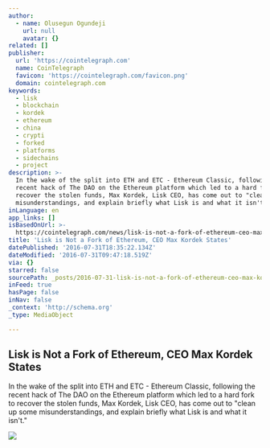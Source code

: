 ```yaml
---
author:
  - name: Olusegun Ogundeji
    url: null
    avatar: {}
related: []
publisher:
  url: 'https://cointelegraph.com'
  name: CoinTelegraph
  favicon: 'https://cointelegraph.com/favicon.png'
  domain: cointelegraph.com
keywords:
  - lisk
  - blockchain
  - kordek
  - ethereum
  - china
  - crypti
  - forked
  - platforms
  - sidechains
  - project
description: >-
  In the wake of the split into ETH and ETC - Ethereum Classic, following the
  recent hack of The DAO on the Ethereum platform which led to a hard fork to
  recover the stolen funds, Max Kordek, Lisk CEO, has come out to "clean up some
  misunderstandings, and explain briefly what Lisk is and what it isn't."
inLanguage: en
app_links: []
isBasedOnUrl: >-
  https://cointelegraph.com/news/lisk-is-not-a-fork-of-ethereum-ceo-max-kordek-states
title: 'Lisk is Not a Fork of Ethereum, CEO Max Kordek States'
datePublished: '2016-07-31T18:35:22.134Z'
dateModified: '2016-07-31T09:47:18.519Z'
via: {}
starred: false
sourcePath: _posts/2016-07-31-lisk-is-not-a-fork-of-ethereum-ceo-max-kordek-states.md
inFeed: true
hasPage: false
inNav: false
_context: 'http://schema.org'
_type: MediaObject

---
```

<article style=""><h1>Lisk is Not a Fork of Ethereum, CEO Max Kordek States</h1><p>In the wake of the split into ETH and ETC - Ethereum Classic, following the recent hack of The DAO on the Ethereum platform which led to a hard fork to recover the stolen funds, Max Kordek, Lisk CEO, has come out to "clean up some misunderstandings, and explain briefly what Lisk is and what it isn't."</p><img src="https://cointelegraph.com/images/725_Ly9jb2ludGVsZWdyYXBoLmNvbS9zdG9yYWdlL3VwbG9hZHMvdmlldy9lNzZkMjBhYTYwZDQzMzUzYjM5MWM0OWIxNWFhNGNiNC5qcGc=.jpg" /></article>